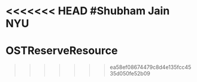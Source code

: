 <<<<<<< HEAD
#Shubham Jain NYU
=======
# OSTReserveResource
>>>>>>> ea58ef08674479c8d4e135fcc4535d050fe52b09
